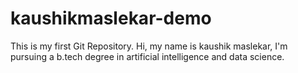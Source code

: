 # kaushikmaslekar-demo
This is my first Git Repository. 
Hi, my name is kaushik maslekar, I'm pursuing a b.tech degree in artificial intelligence and data science.
